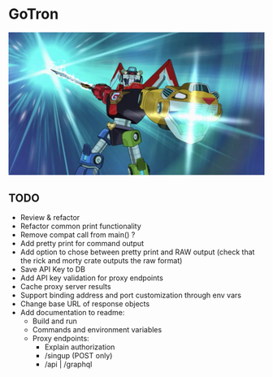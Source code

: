 # GoTron

![GoTron](gotron.webp)


## TODO

- Review & refactor
- Refactor common print functionality
- Remove compat call from main() ?
- Add pretty print for command output
- Add option to chose between pretty print and RAW output (check that the rick and morty crate outputs the raw format)
- Save API Key to DB
- Add API key validation for proxy endpoints
- Cache proxy server results
- Support binding address and port customization through env vars
- Change base URL of response objects
- Add documentation to readme:
    - Build and run
    - Commands and environment variables
    - Proxy endpoints:
        - Explain authorization
        - /singup (POST only)
        - /api | /graphql